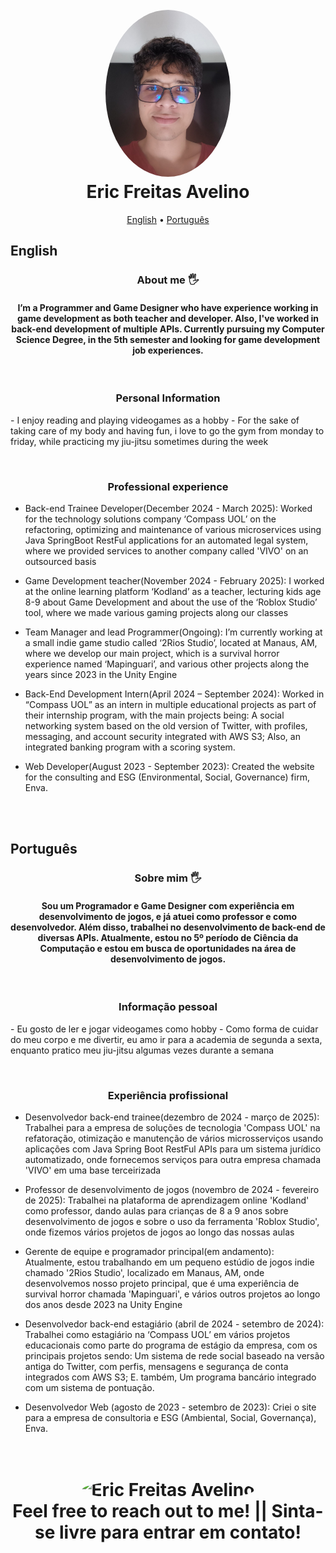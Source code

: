 <h1 align="center">
  <br>
 <a href="https://github.com/Crire/"><img src="avatar.jpeg" alt="Eric Freitas Avelino" width="200" style="width:200px; border-radius: 50%"></a>
  <br>
  Eric Freitas Avelino
  <br>
</h1>
<p align="center">
  <a href="#english">English</a> •
  <a href="#português">Português</a>
</p>

## English

<h3 align="center">
  About me  🖐
</h3>
<h4 align="center">
 I’m a Programmer and Game Designer who have experience working in game development
as both teacher and developer. Also, I've worked in back-end development of multiple APIs.
Currently pursuing my Computer Science Degree, in the 5th semester and looking for game
development job experiences.
</h4>

<br/>
<h3 align="center">
Personal Information
</h3>

<p>
  - I enjoy reading and playing videogames as a hobby
  - For the sake of taking care of my body and having fun, i love to go the gym from monday to friday, while practicing my jiu-jitsu sometimes during the week
</p>

<br/>
<h3 align="center">
Professional experience
</h3>

<p>

  - Back-end Trainee Developer(December 2024 - March 2025): Worked for the technology
solutions company ‘Compass UOL’ on the refactoring, optimizing and maintenance of
various microservices using Java SpringBoot RestFul applications for an automated legal
system, where we provided services to another company called 'VIVO' on an outsourced
basis

  - Game Development teacher(November 2024 - February 2025): I worked at the online
learning platform ‘Kodland’ as a teacher, lecturing kids age 8-9 about Game Development
and about the use of the ‘Roblox Studio’ tool, where we made various gaming projects along
our classes

  - Team Manager and lead Programmer(Ongoing): I’m currently working at a small indie
game studio called ‘2Rios Studio’, located at Manaus, AM, where we develop our main
project, which is a survival horror experience named ‘Mapinguari’, and various other projects
along the years since 2023 in the Unity Engine

  - Back-End Development Intern(April 2024 – September 2024): Worked in “Compass UOL”
as an intern in multiple educational projects as part of their internship program, with the main
projects being: A social networking system based on the old version of Twitter, with profiles,
messaging, and account security integrated with AWS S3; Also, an integrated banking
program with a scoring system.

  - Web Developer(August 2023 - September 2023): Created the website for the consulting
and ESG (Environmental, Social, Governance) firm, Enva.

</p>
<br/>
<br/>

## Português

<h3 align="center">
  Sobre mim  🖐
</h3>
<h4 align="center">
 Sou um Programador e Game Designer com experiência em desenvolvimento de jogos, e já atuei
  como professor e como desenvolvedor. Além disso, trabalhei no desenvolvimento
  de back-end de diversas APIs. Atualmente, estou no 5º período de Ciência da Computação
  e estou em busca de oportunidades na área de desenvolvimento de jogos.
</h4>
<br/>
<h3 align="center">
Informação pessoal
</h3>

<p>
  - Eu gosto de ler e jogar videogames como hobby
  - Como forma de cuidar do meu corpo e me divertir, eu amo ir para a academia de segunda a sexta, enquanto pratico meu jiu-jitsu algumas vezes durante a semana
</p>

<br/>
<h3 align="center">
Experiência profissional
</h3>
<p>

  - Desenvolvedor back-end trainee(dezembro de 2024 - março de 2025): Trabalhei para a empresa de soluções de tecnologia 'Compass UOL' na refatoração, otimização e manutenção de vários microsserviços usando aplicações com Java Spring Boot RestFul APIs para um sistema jurídico automatizado, onde fornecemos serviços para outra empresa chamada 'VIVO' em uma base terceirizada
    
  - Professor de desenvolvimento de jogos (novembro de 2024 - fevereiro de 2025): Trabalhei na plataforma de aprendizagem online 'Kodland' como professor, dando aulas para crianças de 8 a 9 anos sobre desenvolvimento de jogos e sobre o uso da ferramenta 'Roblox Studio', onde fizemos vários projetos de jogos ao longo das nossas aulas
    
  - Gerente de equipe e programador principal(em andamento): Atualmente, estou trabalhando em um pequeno estúdio de jogos indie chamado '2Rios Studio', localizado em Manaus, AM, onde desenvolvemos nosso projeto principal, que é uma experiência de survival horror chamada 'Mapinguari', e vários outros projetos ao longo dos anos desde 2023 na Unity Engine
    
  - Desenvolvedor back-end estagiário (abril de 2024 - setembro de 2024): Trabalhei como estagiário na ‘Compass UOL’ em vários projetos educacionais como parte do programa de estágio da empresa, com os principais projetos sendo: Um sistema de rede social baseado na versão antiga do Twitter, com perfis, mensagens e segurança de conta integrados com AWS S3; E. também, Um programa bancário integrado com um sistema de pontuação.
    
  - Desenvolvedor Web (agosto de 2023 - setembro de 2023): Criei o site para a empresa de consultoria e ESG (Ambiental, Social, Governança), Enva.

</p>

<h1 align="center">
  <br>
 <img src="https://easydraweverything.com/wp-content/uploads/2024/06/cute-capybara-drawing-8.jpg" alt="Eric Freitas Avelino" width="200" style="width:200px; border-radius: 50%">
  <br>
 Feel free to reach out to me! || Sinta-se livre para entrar em contato!
  <br>
</h1>
